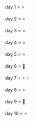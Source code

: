 day 1 :star: :star:

day 2 :star: :star:

day 3 :star: :star:

day 4 :star: :star:

day 5 :star: :star:

day 6 :star: :bug:

day 7 :star: :star: :sparkles:

day 8 :star: :star:

day 9 :star: :poop:

day 10 :star: :star:
